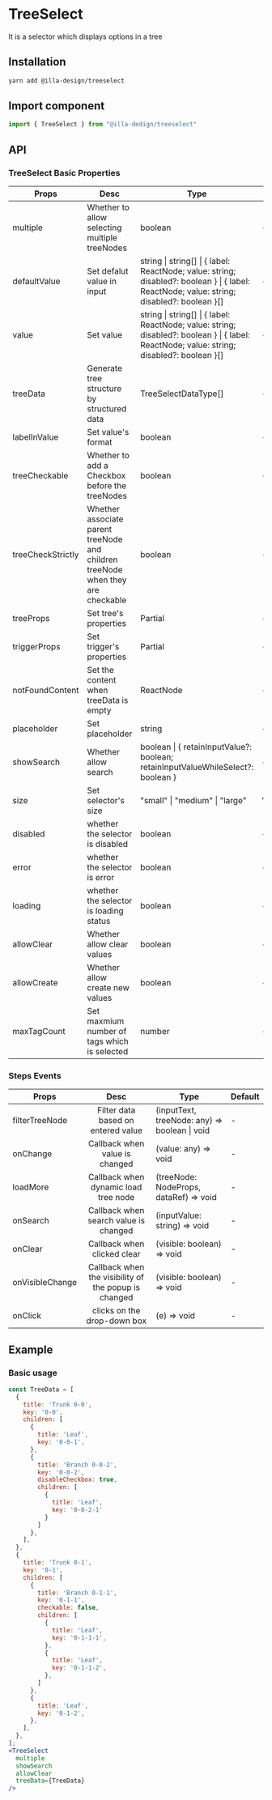 # TreeSelect

It is a selector which displays options in a tree

## Installation

```bash
yarn add @illa-design/treeselect
```

## Import component

```jsx
import { TreeSelect } from "@illa-dedign/treeselect"
```

## API

### TreeSelect Basic Properties

| Props             | Desc                                                         | Type                                                         | Default  |
| ----------------- | ------------------------------------------------------------ | ------------------------------------------------------------ | -------- |
| multiple          | Whether to allow selecting multiple treeNodes                | boolean                                                      | -        |
| defaultValue      | Set defalut value in input                                   | string \| string[] \| { label: ReactNode; value: string; disabled?: boolean } \| { label: ReactNode; value: string; disabled?: boolean }[] | -        |
| value             | Set value                                                    | string \| string[] \| { label: ReactNode; value: string; disabled?: boolean } \| { label: ReactNode; value: string; disabled?: boolean }[] | -        |
| treeData          | Generate tree structure by structured data                   | TreeSelectDataType[]                                         | -        |
| labelInValue      | Set value's format                                           | boolean                                                      | -        |
| treeCheckable     | Whether to add a Checkbox before the treeNodes               | boolean                                                      | -        |
| treeCheckStrictly | Whether associate parent treeNode and children treeNode when they are checkable | boolean                                                      | -        |
| treeProps         | Set tree's properties                                        | Partial<TreeProps>                                           | -        |
| triggerProps      | Set trigger's properties                                     | Partial<TriggerProps>                                        | -        |
| notFoundContent   | Set the content when treeData is empty                       | ReactNode                                                    | -        |
| placeholder       | Set placeholder                                              | string                                                       | -        |
| showSearch        | Whether allow search                                         | boolean \| { retainInputValue?: boolean; retainInputValueWhileSelect?: boolean } | -        |
| size              | Set selector's size                                          | "small" \| "medium" \| "large"                               | "medium" |
| disabled          | whether the selector is disabled                             | boolean                                                      | -        |
| error             | whether the selector is error                                | boolean                                                      | -        |
| loading           | whether the selector is loading status                       | boolean                                                      | -        |
| allowClear        | Whether allow clear values                                   | boolean                                                      | -        |
| allowCreate       | Whether allow create new values                              | boolean                                                      | -        |
| maxTagCount       | Set maxmium number of tags which is selected                 | number                                                       | -        |

### Steps Events

| Props           |                         Desc                         | Type                                          | Default |
| --------------- | :--------------------------------------------------: | --------------------------------------------- | ------- |
| filterTreeNode  |          Filter data based on entered value          | (inputText, treeNode: any) => boolean \| void | -       |
| onChange        |            Callback when value is changed            | (value: any) => void                          | -       |
| loadMore        |         Callback when dynamic load tree node         | (treeNode: NodeProps, dataRef) => void        | -       |
| onSearch        |        Callback when search value is changed         | (inputValue: string) => void                  | -       |
| onClear         |             Callback when clicked clear              | (visible: boolean) => void                    | -       |
| onVisibleChange | Callback when the visibility of the popup is changed | (visible: boolean) => void                    | -       |
| onClick         |             clicks on the drop-down box              | (e) => void                                   | -       |

## Example

### Basic usage

```jsx
const TreeData = [
  {
    title: 'Trunk 0-0',
    key: '0-0',
    children: [
      {
        title: 'Leaf',
        key: '0-0-1',
      },
      {
        title: 'Branch 0-0-2',
        key: '0-0-2',
        disableCheckbox: true,
        children: [
          {
            title: 'Leaf',
            key: '0-0-2-1'
          }
        ]
      },
    ],
  },
  {
    title: 'Trunk 0-1',
    key: '0-1',
    children: [
      {
        title: 'Branch 0-1-1',
        key: '0-1-1',
        checkable: false,
        children: [
          {
            title: 'Leaf',
            key: '0-1-1-1',
          },
          {
            title: 'Leaf',
            key: '0-1-1-2',
          },
        ]
      },
      {
        title: 'Leaf',
        key: '0-1-2',
      },
    ],
  },
];
<TreeSelect
  multiple
  showSearch
  allowClear
  treeData={TreeData}
/>
```
